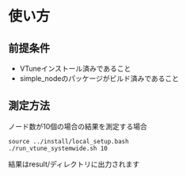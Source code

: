 # 使い方

## 前提条件
- VTuneインストール済みであること
- simple_nodeのパッケージがビルド済みであること

## 測定方法
ノード数が10個の場合の結果を測定する場合
```
source ../install/local_setup.bash
./run_vtune_systemwide.sh 10
```
結果はresult/ディレクトリに出力されます
